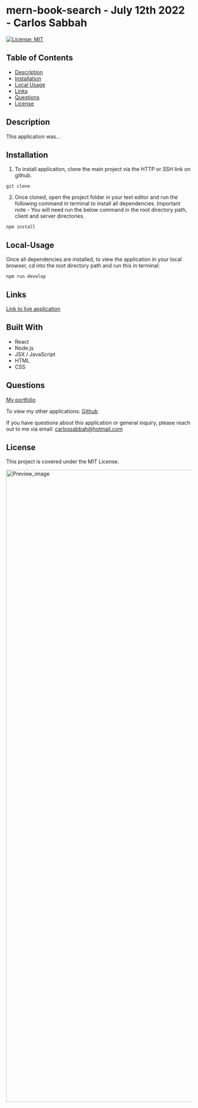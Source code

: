 # mern-book-search - July 12th 2022 - Carlos Sabbah

[![License: MIT](https://img.shields.io/badge/License-MIT-yellow.svg)](https://opensource.org/licenses/MIT)

## Table of Contents

- [Description](#Description)
- [Installation](#Installation)
- [Local Usage](#Local-Usage)
- [Links](#Links)
- [Questions](#Questions)
- [License](#License)

##

## Description

This application was...

## Installation

1. To install application, clone the main project via the HTTP or SSH link on github.

```
git clone
```

2. Once cloned, open the project folder in your text editor and run the following command in terminal to install all dependencies.
   Important note - You will need run the below command in the root directory path, client and server directories.

```
npm install
```

## Local-Usage

Once all dependencies are installed, to view the application in your local browser, cd into the root directory path and run this in terminal:

```
npm run develop
```

## Links

[Link to live application](https://csabbah.github.io/react-pro-portfolio/)

## Built With

- React
- Node.js
- JSX / JavaScript
- HTML
- CSS

## Questions

[My portfolio](https://csabbah.github.io/Carlos-Sabbah-portfolio/)

To view my other applications:
[Github](https://github.com/csabbah)

If you have questions about this application or general inquiry, please reach out to me via email: carlossabbah@hotmail.com

## License

This project is covered under the MIT License.

<img width="1710" alt="Preview_image" src="https://user-images.githubusercontent.com/91699101/176946940-e5929187-9c40-4f7d-b6e1-61bb51b829a7.png">
